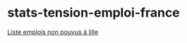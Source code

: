 # stats-tension-emploi-france

[Liste emplois non pouvus à lille](https://github.com/libkhadir/stats-tension-emploi-france/blob/main/export.csv)
